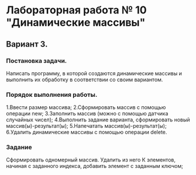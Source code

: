 # Лабораторная работа № 10 "Динамические массивы"

## Вариант 3.

### Постановка задачи.
Написать программу, в которой создаются динамические массивы и выполнить их обработку в соответствии со своим вариантом.
### Порядок выполнения работы.
1.Ввести размер массива;
2.Сформировать массив с помощью операции new;
3.Заполнить массив (можно с помощью датчика случайных чисел);
4.Выполнить задание варианта, сформировать новый массив(ы)-результат(ы);
5.Напечатать массив(ы)-результат(ы);
6.Удалить динамические массивы с помощью операции delete.
### Задание
Сформировать одномерный массив. Удалить из него К элементов, начиная с заданного индекса, добавить элемент с заданным ключом;